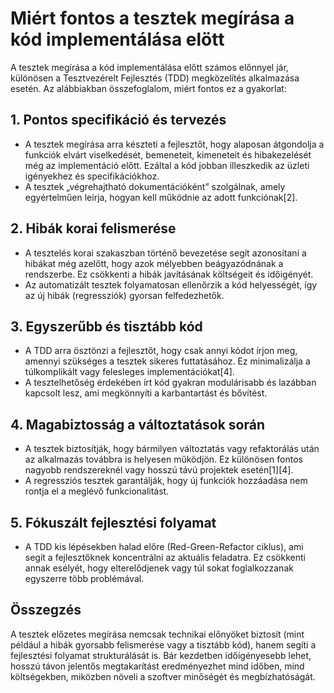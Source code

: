 # Miért fontos a tesztek megírása a kód implementálása elött

A tesztek megírása a kód implementálása előtt számos előnnyel jár, különösen a Tesztvezérelt Fejlesztés (TDD) megközelítés alkalmazása esetén. Az alábbiakban összefoglalom, miért fontos ez a gyakorlat:

## 1. Pontos specifikáció és tervezés

- A tesztek megírása arra készteti a fejlesztőt, hogy alaposan átgondolja a funkciók elvárt viselkedését, bemeneteit, kimeneteit és hibakezelését még az implementáció előtt. Ezáltal a kód jobban illeszkedik az üzleti igényekhez és specifikációkhoz.
- A tesztek „végrehajtható dokumentációként” szolgálnak, amely egyértelműen leírja, hogyan kell működnie az adott funkciónak[2].

## 2. Hibák korai felismerése

- A tesztelés korai szakaszban történő bevezetése segít azonosítani a hibákat még azelőtt, hogy azok mélyebben beágyazódnának a rendszerbe. Ez csökkenti a hibák javításának költségeit és időigényét.
- Az automatizált tesztek folyamatosan ellenőrzik a kód helyességét, így az új hibák (regressziók) gyorsan felfedezhetők.

## 3. Egyszerűbb és tisztább kód

- A TDD arra ösztönzi a fejlesztőt, hogy csak annyi kódot írjon meg, amennyi szükséges a tesztek sikeres futtatásához. Ez minimalizálja a túlkomplikált vagy felesleges implementációkat[4].
- A tesztelhetőség érdekében írt kód gyakran modulárisabb és lazábban kapcsolt lesz, ami megkönnyíti a karbantartást és bővítést.

## 4. Magabiztosság a változtatások során

- A tesztek biztosítják, hogy bármilyen változtatás vagy refaktorálás után az alkalmazás továbbra is helyesen működjön. Ez különösen fontos nagyobb rendszereknél vagy hosszú távú projektek esetén[1][4].
- A regressziós tesztek garantálják, hogy új funkciók hozzáadása nem rontja el a meglévő funkcionalitást.

## 5. Fókuszált fejlesztési folyamat

- A TDD kis lépésekben halad előre (Red-Green-Refactor ciklus), ami segít a fejlesztőknek koncentrálni az aktuális feladatra. Ez csökkenti annak esélyét, hogy elterelődjenek vagy túl sokat foglalkozzanak egyszerre több problémával.

## Összegzés

A tesztek előzetes megírása nemcsak technikai előnyöket biztosít (mint például a hibák gyorsabb felismerése vagy a tisztább kód), hanem segíti a fejlesztési folyamat strukturálását is. Bár kezdetben időigényesebb lehet, hosszú távon jelentős megtakarítást eredményezhet mind időben, mind költségekben, miközben növeli a szoftver minőségét és megbízhatóságát.